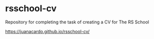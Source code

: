 # rsschool-cv
Repository for completing the task of creating a CV for The RS School

https://juanacardo.github.io/rsschool-cv/

